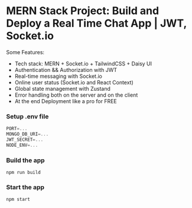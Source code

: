 # MERN Stack Project: Build and Deploy a Real Time Chat App | JWT, Socket.io




Some Features:

-    Tech stack: MERN + Socket.io + TailwindCSS + Daisy UI
-   Authentication && Authorization with JWT
-   Real-time messaging with Socket.io
-    Online user status (Socket.io and React Context)
-   Global state management with Zustand
-    Error handling both on the server and on the client
-    At the end Deployment like a pro for FREE 

### Setup .env file

```js
PORT=...
MONGO_DB_URI=...
JWT_SECRET=...
NODE_ENV=...
```

### Build the app

```shell
npm run build
```

### Start the app

```shell
npm start
```

